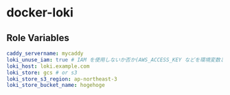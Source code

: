 # docker-loki

## Role Variables

```yml
caddy_servername: mycaddy
loki_unuse_iam: true # IAM を使用しないか否か(AWS_ACCESS_KEY などを環境変数として設定する必要がある)
loki_host: loki.example.com
loki_store: gcs # or s3
loki_store_s3_region: ap-northeast-3
loki_store_bucket_name: hogehoge
```
